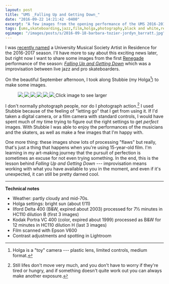 ```yaml
---
layout: post
title: "UMS _Falling Up and Getting Down_"
date: "2016-09-22 14:21:42 -0400"
excerpt: "A few images from the opening performance of the UMS 2016-2017 season"
tags: [ums,skateboarding,jazz,film,holga,photography,black and white,renegade]
ogimage: "/images/posts/s/2016-09-18-barbara-tozier-jordyn_barratt.jpg"
---
```


I was [recently named](http://ums.org/2016/09/14/announcing-2016-17-ums-artists-in-residence/) a University Musical Society Artist in Residence for the 2016-2017 season. I'll have more to say about this exciting news later, but right now I want to share some images from the first [Renegade](http://ums.org/series/renegade/) performance of the season: [_Falling Up and Getting Down_](http://ums.org/performance/falling-up-and-getting-down/) which was a improvisation between live jazz and pro skateboarders.

On the beautiful September afternoon, I took along Stubbie (my Holga[^holga]) to make some images.

<figure class="image-s">
  <a href="/images/posts/l/2016-09-18-barbara-tozier-fugd_sign.jpg" title="Sign">
    <img src="/images/posts/s/2016-09-18-barbara-tozier-fugd_sign.jpg">
  </a>
  <a href="/images/posts/l/2016-09-18-barbara-tozier-public.jpg" title="Public skate">
    <img src="/images/posts/s/2016-09-18-barbara-tozier-public.jpg">
  </a>
  <a href="/images/posts/l/2016-09-18-barbara-tozier-natalie_krishna_das.jpg" title="Natalie Krishna Das">
    <img src="/images/posts/s/2016-09-18-barbara-tozier-natalie_krishna_das.jpg">
  </a>
  <a href="/images/posts/l/2016-09-18-barbara-tozier-crowd.jpg" title="Crowd">
    <img src="/images/posts/s/2016-09-18-barbara-tozier-crowd.jpg">
  </a>
  <a href="/images/posts/l/2016-09-18-barbara-tozier-jordyn_barratt.jpg" title="Jordyn Barratt">
    <img src="/images/posts/s/2016-09-18-barbara-tozier-jordyn_barratt.jpg">
  </a>
  <a href="/images/posts/l/2016-09-18-barbara-tozier-behind_the_bandstand.jpg" title="Behind the bandstand">
    <img src="/images/posts/s/2016-09-18-barbara-tozier-behind_the_bandstand.jpg">
  </a>
    <span class="image-s-caption">Click image to see larger</span>
</figure>

I don't normally photograph people, nor do I photograph action.[^still] I used Stubbie because of the feeling of "letting go" that I get from using it. If I'd taken a digital camera, or a film camera with standard controls, I would have spent much of my time trying to figure out the right settings to get *perfect* images. With Stubbie I was able to enjoy the performances of the musicians and the skaters, as well as make a few images that I'm happy with.

One more thing: these images show lots of processing "flaws" but really, that's just a thing that happens when you're using 15-year-old film. I'm learning in my art-making journey that the pursuit of perfection is sometimes an excuse for not even trying something. In the end, this is the lesson behind _Falling Up and Getting Down_ --- improvisation means working with what you have available to you in the moment, and even if it's unexpected, it can still be pretty darned cool.

---

**Technical notes**  

* Weather: partly cloudy and mid-70s.
* Holga settings: bright sun (about f/11)
* Ilford Delta 400 (B&W, expired about 2003) processed for 7½ minutes in HC110 dilution B (first 3 images)
* Kodak Portra VC 400 (color, expired about 1999) processed as B&W for 12 minutes in HC110 dilution H (last 3 images)
* Film scanned with Epson V600
* Contrast adjustments and spotting in Lightroom



[^still]: Still lifes don't move very much, and you don't have to worry if they're tired or hungry, and if something doesn't quite work out you can always make another exposure.

[^holga]: Holga is a "toy" camera --- plastic lens, limited controls, medium format.
